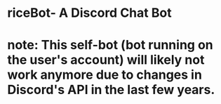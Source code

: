 # riceBot- A Discord Chat Bot

# note: This self-bot (bot running on the user's account) will likely not work anymore due to changes in Discord's API in the last few years.
